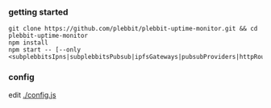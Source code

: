 ### getting started
```
git clone https://github.com/plebbit/plebbit-uptime-monitor.git && cd plebbit-uptime-monitor
npm install
npm start -- [--only <subplebbitsIpns|subplebbitsPubsub|ipfsGateways|pubsubProviders|httpRouters|plebbitPreviewers|chainProviders|webpages|nfts>]
```

### config

edit [./config.js](./config.js)
